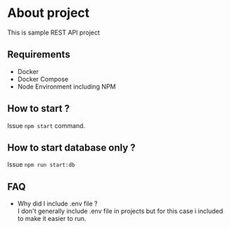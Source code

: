 # About project

This is sample REST API project

## Requirements

- Docker
- Docker Compose
- Node Environment including NPM

## How to start ?

Issue `npm start` command.

## How to start database only ?

Issue `npm run start:db`

## FAQ
- Why did I include .env file ?\
I don't generally include .env file in projects but for this case i included to make it easier to run.